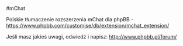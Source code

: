 #mChat

Polskie tłumaczenie rozszerzenia mChat dla phpBB - https://www.phpbb.com/customise/db/extension/mchat_extension/

Jeśli masz jakieś uwagi, odwiedź i napisz: http://www.phpbb.pl/forum/
